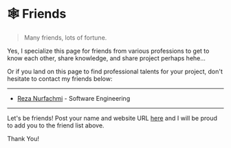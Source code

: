 # 🕸️ Friends

> Many friends, lots of fortune. 

Yes, I specialize this page for friends from various professions to get to know each other, share knowledge, and share project perhaps hehe...

Or if you land on this page to find professional talents for your project, don't hesitate to contact my friends below:

---

- [Reza Nurfachmi](https://reza.nurfachmi.com) - Software Engineering

---

Let's be friends! Post your name and website URL [here](https://github.com/Arhakim/Profile/Issues) and I will be proud to add you to the friend list above.
 
Thank You!
